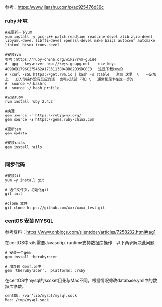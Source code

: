 参考：https://www.jianshu.com/p/ac925476d86c

### ruby 环境
```
#先更新一下yum
yum install -y gcc-c++ patch readline readline-devel zlib zlib-devel libyaml-devel libffi-devel openssl-devel make bzip2 autoconf automake libtool bison iconv-devel

#安装rvm
参考：https://ruby-china.org/wiki/rvm-guide
#  gpg --keyserver hkp://keys.gnupg.net --recv-keys 409B6B1796C275462A1703113804BB82D39DC0E3   这是下载key的
# \curl -sSL https://get.rvm.io | bash -s stable   注意 这里  \   一定加上   加入你操作没有反应的话  也可以试试 不加 \   通常都是卡在这一步的
#  source ~/.bashrc
#  source ~/.bash_profile   

#安装ruby
rvm install ruby 2.4.2

#换源
gem source -r https://rubygems.org/
gem source -a https://gems.ruby-china.com

#更新gem
gem update

#安装rails
gem install rails


```

### 同步代码
```
#安装Git
yum –y install git

# 选个文件夹，初始化git
git init

#clone 文件
git clone https://github.com/xxx/xxxx_test.git
```

### centOS 安装 MYSQL
参考资料：https://www.cnblogs.com/silentdoer/articles/7258232.html#tag1

在centOS中rails需要Javascript runtime支持数据库操作，以下两步解决此问题
```shell
# 安装一个gem 
gem install therubyracer

# 增加到 Gemfile中
gem 'therubyracer',  platforms: :ruby
```
在centOS中mysql的socket目录与Mac不同，根据情况修改database.yml中的数据库参数。
```shell
centOS: /var/lib/mysql/mysql.sock
Mac: /tmp/mysql.sock
```


